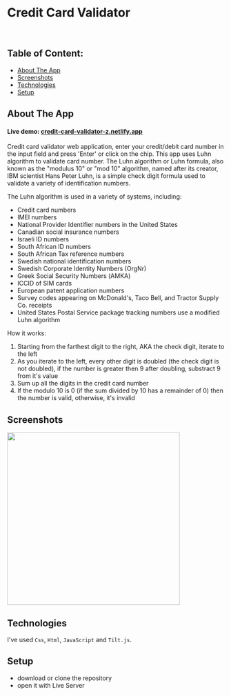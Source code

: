 <h1>Credit Card Validator</h1>
<br>

## Table of Content:

- [About The App](#about-the-app)
- [Screenshots](#screenshots)
- [Technologies](#technologies)
- [Setup](#setup)

## About The App

<h4>Live demo: <a href='https://credit-card-validator-z.netlify.app' target='_blank'>credit-card-validator-z.netlify.app</a></h4>

Credit card validator web application, enter your credit/debit card number in the input field and press 'Enter' or click on the chip.
This app uses Luhn algorithm to validate card number. The Luhn algorithm or Luhn formula, also known as the "modulus 10" or "mod 10" algorithm, named after its creator, IBM scientist Hans Peter Luhn, is a simple check digit formula used to validate a variety of identification numbers.

The Luhn algorithm is used in a variety of systems, including:

- Credit card numbers
- IMEI numbers
- National Provider Identifier numbers in the United States
- Canadian social insurance numbers
- Israeli ID numbers
- South African ID numbers
- South African Tax reference numbers
- Swedish national identification numbers
- Swedish Corporate Identity Numbers (OrgNr)
- Greek Social Security Numbers (ΑΜΚΑ)
- ICCID of SIM cards
- European patent application numbers
- Survey codes appearing on McDonald's, Taco Bell, and Tractor Supply Co. receipts
- United States Postal Service package tracking numbers use a modified Luhn algorithm

How it works:

<ol>
  <li>Starting from the farthest digit to the right, AKA the check digit, iterate to the left</li>
  <li>As you iterate to the left, every other digit is doubled (the check digit is not doubled), if the number is greater then 9 after doubling, substract 9 from it's value</li>
  <li>Sum up all the digits in the credit card number</li>
  <li>If the modulo 10 is 0 (if the sum divided by 10 has a remainder of 0) then the number is valid, otherwise, it's invalid</li>
</ol>

## Screenshots
<p>
<img src='https://github.com/ZvonimirZlo/credit-card-validator/assets/104101182/256b002e-265c-4d2e-a1b9-514b10890b31' width="400">
</p>

## Technologies
I've used `Css`, `Html`, `JavaScript` and `Tilt.js`.

## Setup
- download or clone the repository
- open it with Live Server


